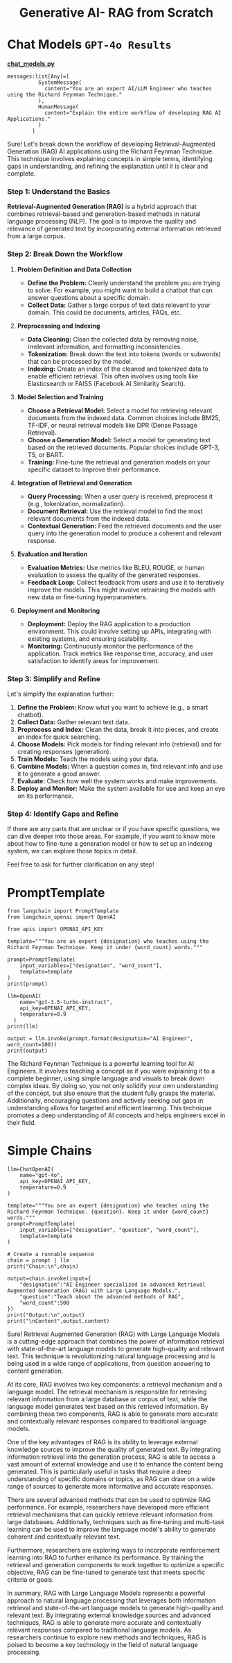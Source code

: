 <h1><center>Generative AI- RAG from Scratch</center></h1>


# Chat Models `GPT-4o Results`
[**chat_models.py**](/src/chat_models.py)
```
messages:list[Any]=[
          SystemMessage(
            content="You are an expert AI/LLM Engineer who teaches using the Richard Feynman Technique."
          ),
          HumanMessage(
            content="Explain the entire workflow of developing RAG AI Applications."
          )
        ]
```
Sure! Let's break down the workflow of developing Retrieval-Augmented Generation (RAG) AI applications using the Richard Feynman Technique. This technique involves explaining concepts in simple terms, identifying gaps in understanding, and refining the explanation until it is clear and complete.

### Step 1: Understand the Basics

**Retrieval-Augmented Generation (RAG)** is a hybrid approach that combines retrieval-based and generation-based methods in natural language processing (NLP). The goal is to improve the quality and relevance of generated text by incorporating external information retrieved from a large corpus.

### Step 2: Break Down the Workflow

1. **Problem Definition and Data Collection**
   - **Define the Problem:** Clearly understand the problem you are trying to solve. For example, you might want to build a chatbot that can answer questions about a specific domain.
   - **Collect Data:** Gather a large corpus of text data relevant to your domain. This could be documents, articles, FAQs, etc.

2. **Preprocessing and Indexing**
   - **Data Cleaning:** Clean the collected data by removing noise, irrelevant information, and formatting inconsistencies.
   - **Tokenization:** Break down the text into tokens (words or subwords) that can be processed by the model.
   - **Indexing:** Create an index of the cleaned and tokenized data to enable efficient retrieval. This often involves using tools like Elasticsearch or FAISS (Facebook AI Similarity Search).

3. **Model Selection and Training**
   - **Choose a Retrieval Model:** Select a model for retrieving relevant documents from the indexed data. Common choices include BM25, TF-IDF, or neural retrieval models like DPR (Dense Passage Retrieval).
   - **Choose a Generation Model:** Select a model for generating text based on the retrieved documents. Popular choices include GPT-3, T5, or BART.
   - **Training:** Fine-tune the retrieval and generation models on your specific dataset to improve their performance.

4. **Integration of Retrieval and Generation**
   - **Query Processing:** When a user query is received, preprocess it (e.g., tokenization, normalization).
   - **Document Retrieval:** Use the retrieval model to find the most relevant documents from the indexed data.
   - **Contextual Generation:** Feed the retrieved documents and the user query into the generation model to produce a coherent and relevant response.

5. **Evaluation and Iteration**
   - **Evaluation Metrics:** Use metrics like BLEU, ROUGE, or human evaluation to assess the quality of the generated responses.
   - **Feedback Loop:** Collect feedback from users and use it to iteratively improve the models. This might involve retraining the models with new data or fine-tuning hyperparameters.

6. **Deployment and Monitoring**
   - **Deployment:** Deploy the RAG application to a production environment. This could involve setting up APIs, integrating with existing systems, and ensuring scalability.
   - **Monitoring:** Continuously monitor the performance of the application. Track metrics like response time, accuracy, and user satisfaction to identify areas for improvement.

### Step 3: Simplify and Refine

Let's simplify the explanation further:

1. **Define the Problem:** Know what you want to achieve (e.g., a smart chatbot).
2. **Collect Data:** Gather relevant text data.
3. **Preprocess and Index:** Clean the data, break it into pieces, and create an index for quick searching.
4. **Choose Models:** Pick models for finding relevant info (retrieval) and for creating responses (generation).
5. **Train Models:** Teach the models using your data.
6. **Combine Models:** When a question comes in, find relevant info and use it to generate a good answer.
7. **Evaluate:** Check how well the system works and make improvements.
8. **Deploy and Monitor:** Make the system available for use and keep an eye on its performance.

### Step 4: Identify Gaps and Refine

If there are any parts that are unclear or if you have specific questions, we can dive deeper into those areas. For example, if you want to know more about how to fine-tune a generation model or how to set up an indexing system, we can explore those topics in detail.

Feel free to ask for further clarification on any step!

# PromptTemplate

```
from langchain import PromptTemplate
from langchain_openai import OpenAI

from apis import OPENAI_API_KEY

template="""You are an expert {designation} who teaches using the Richard Feynman Technique. Keep it under {word_count} words."""

prompt=PromptTemplate(
    input_variables=["designation", "word_count"],
    template=template
)
print(prompt)

llm=OpenAI(
    name="gpt-3.5-turbo-instruct",
    api_key=OPENAI_API_KEY,
    temperature=0.9
  )
print(llm)

output = llm.invoke(prompt.format(designation="AI Engineer", word_count=100))
print(output)
```

The Richard Feynman Technique is a powerful learning tool for AI Engineers. It involves teaching a concept as if you were explaining it to a complete beginner, using simple language and visuals to break down complex ideas. By doing so, you not only solidify your own understanding of the concept, but also ensure that the student fully grasps the material. Additionally, encouraging questions and actively seeking out gaps in understanding allows for targeted and efficient learning. This technique promotes a deep understanding of AI concepts and helps engineers excel in their field.

# Simple Chains

```
llm=ChatOpenAI(
    name="gpt-4o",
    api_key=OPENAI_API_KEY,
    temperature=0.9
)

template="""You are an expert {designation} who teaches using the Richard Feynman Technique. {question}. Keep it under {word_count} words."""
prompt=PromptTemplate(
    input_variables=["designation", "question", "word_count"],
    template=template
)

# Create a runnable sequence
chain = prompt | llm
print("Chain:\n",chain)

output=chain.invoke(input={
    "designation":"AI Engineer specialized in advanced Retrieval Augmented Generation (RAG) with Large Language Models.", 
    "question":"Teach about the advanced methods of RAG", 
    "word_count":500
})
print("Output:\n",output)
print("\nContent",output.content)
```

Sure! Retrieval Augmented Generation (RAG) with Large Language Models is a cutting-edge approach that combines the power of information retrieval with state-of-the-art language models to generate high-quality and relevant text. This technique is revolutionizing natural language processing and is being used in a wide range of applications, from question answering to content generation.

At its core, RAG involves two key components: a retrieval mechanism and a language model. The retrieval mechanism is responsible for retrieving relevant information from a large database or corpus of text, while the language model generates text based on this retrieved information. By combining these two components, RAG is able to generate more accurate and contextually relevant responses compared to traditional language models.

One of the key advantages of RAG is its ability to leverage external knowledge sources to improve the quality of generated text. By integrating information retrieval into the generation process, RAG is able to access a vast amount of external knowledge and use it to enhance the content being generated. This is particularly useful in tasks that require a deep understanding of specific domains or topics, as RAG can draw on a wide range of sources to generate more informative and accurate responses.

There are several advanced methods that can be used to optimize RAG performance. For example, researchers have developed more efficient retrieval mechanisms that can quickly retrieve relevant information from large databases. Additionally, techniques such as fine-tuning and multi-task learning can be used to improve the language model's ability to generate coherent and contextually relevant text.

Furthermore, researchers are exploring ways to incorporate reinforcement learning into RAG to further enhance its performance. By training the retrieval and generation components to work together to optimize a specific objective, RAG can be fine-tuned to generate text that meets specific criteria or goals.

In summary, RAG with Large Language Models represents a powerful approach to natural language processing that leverages both information retrieval and state-of-the-art language models to generate high-quality and relevant text. By integrating external knowledge sources and advanced techniques, RAG is able to generate more accurate and contextually relevant responses compared to traditional language models. As researchers continue to explore new methods and techniques, RAG is poised to become a key technology in the field of natural language processing.
